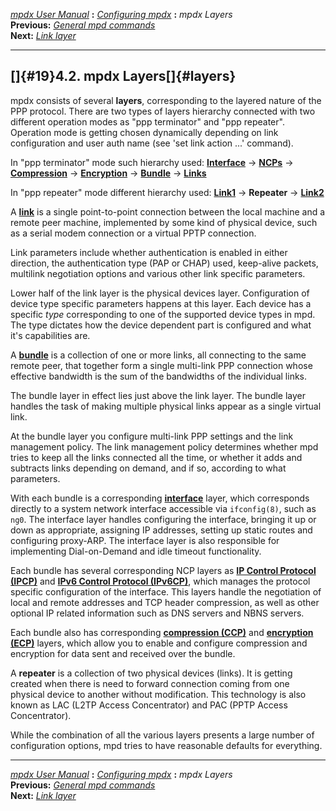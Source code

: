 [*mpdx User Manual*](README.md) **:** [*Configuring mpdx*](mpd17.md)
**:** *mpdx Layers*\
**Previous:** [*General mpd commands*](mpd18.md)\
**Next:** [*Link layer*](mpd20.md)

------------------------------------------------------------------------

## []{#19}4.2. mpdx Layers[]{#layers}

mpdx consists of several **layers**, corresponding to the layered nature
of the PPP protocol. There are two types of layers hierarchy connected
with two different operation modes as \"ppp terminator\" and \"ppp
repeater\". Operation mode is getting chosen dynamically depending on
link configuration and user auth name (see \'set link action \...\'
command).

In \"ppp terminator\" mode such hierarchy used:
**[Interface](mpd28.md#interface)** -\> **[NCPs](mpd26.md#ipcp)**
-\> **[Compression](mpd24.md#compression)** -\>
**[Encryption](mpd23.md#encryption)** -\>
**[Bundle](mpd22.md#bundle)** -\> **[Links](mpd20.md#links)**

In \"ppp repeater\" mode different hierarchy used:
**[Link1](mpd20.md#links)** -\> **Repeater** -\>
**[Link2](mpd20.md#links)**

A **[link](mpd20.md#links)** is a single point-to-point connection
between the local machine and a remote peer machine, implemented by some
kind of physical device, such as a serial modem connection or a virtual
PPTP connection.

Link parameters include whether authentication is enabled in either
direction, the authentication type (PAP or CHAP) used, keep-alive
packets, multilink negotiation options and various other link specific
parameters.

Lower half of the link layer is the physical devices layer.
Configuration of device type specific parameters happens at this layer.
Each device has a specific *type* corresponding to one of the supported
device types in mpd. The type dictates how the device dependent part is
configured and what it\'s capabilities are.

A **[bundle](mpd22.md#bundle)** is a collection of one or more links,
all connecting to the same remote peer, that together form a single
multi-link PPP connection whose effective bandwidth is the sum of the
bandwidths of the individual links.

The bundle layer in effect lies just above the link layer. The bundle
layer handles the task of making multiple physical links appear as a
single virtual link.

At the bundle layer you configure multi-link PPP settings and the link
management policy. The link management policy determines whether mpd
tries to keep all the links connected all the time, or whether it adds
and subtracts links depending on demand, and if so, according to what
parameters.

With each bundle is a corresponding
**[interface](mpd28.md#interface)** layer, which corresponds directly
to a system network interface accessible via `ifconfig(8)`, such as
`ng0`. The interface layer handles configuring the interface, bringing
it up or down as appropriate, assigning IP addresses, setting up static
routes and configuring proxy-ARP. The interface layer is also
responsible for implementing Dial-on-Demand and idle timeout
functionality.

Each bundle has several corresponding NCP layers as **[IP Control
Protocol (IPCP)](mpd26.md#ipcp)** and **[IPv6 Control Protocol
(IPv6CP)](mpd27.md#ipv6cp)**, which manages the protocol specific
configuration of the interface. This layers handle the negotiation of
local and remote addresses and TCP header compression, as well as other
optional IP related information such as DNS servers and NBNS servers.

Each bundle also has corresponding **[compression
(CCP)](mpd24.md#compression)** and **[encryption
(ECP)](mpd23.md#encryption)** layers, which allow you to enable and
configure compression and encryption for data sent and received over the
bundle.

A **repeater** is a collection of two physical devices (links). It is
getting created when there is need to forward connection coming from one
physical device to another without modification. This technology is also
known as LAC (L2TP Access Concentrator) and PAC (PPTP Access
Concentrator).

While the combination of all the various layers presents a large number
of configuration options, mpd tries to have reasonable defaults for
everything.

------------------------------------------------------------------------

[*mpdx User Manual*](README.md) **:** [*Configuring mpdx*](mpd17.md)
**:** *mpdx Layers*\
**Previous:** [*General mpd commands*](mpd18.md)\
**Next:** [*Link layer*](mpd20.md)
